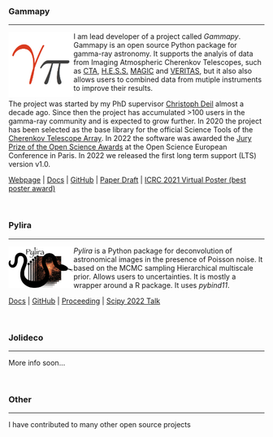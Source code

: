 ### Gammapy
_________________________

<img src="static/images/gammapy-logo.png" alt="drawing" style="float:left;width:128px;height:128px;"/>

I am lead developer of a project called *Gammapy*. Gammapy is an open source Python package for gamma-ray astronomy. It supports the analyis of data from Imaging Atmospheric Cherenkov Telescopes, such as [CTA](https://www.cta-observatory.org), [H.E.S.S.](https://www.mpi-hd.mpg.de/hfm/HESS/)
[MAGIC](https://magic.mpp.mpg.de/) and [VERITAS](https://veritas.sao.arizona.edu/), but it also 
also allows users to combined data from mutiple instruments to improve their results.

The project was started by my PhD supervisor [Christoph Deil](https://christophdeil.com) almost a decade ago. Since then the project has accumulated >100 users in the gamma-ray community and is expected to grow further. In 2020 the project has been selected as the base library for the official Science Tools of the [Cherenkov Telescope Array](https://www.cta-observatory.org). In 2022 the software was awarded the [Jury Prize of the Open Science Awards](https://www.ouvrirlascience.fr/open-science-free-software-award-ceremony/) at the Open Science European Conference in Paris. In 2022 we released the first long term support (LTS) version v1.0.


[Webpage](https://gammapy.org) | [Docs](https://docs.gammapy.org) | [GitHub](https://github.com/gammapy/gammapy) | [Paper Draft](https://github.com/gammapy/gammapy-v1.0-paper/raw/main-pdf/ms.pdf) | [ICRC 2021 Virtual Poster (best poster award)](https://video.desy.de/video/Gammapy-a-Python-Package-for-Gamma-Ray-Astronomy/70ff153f6d30ac6b8ab86f90ce1fba2a)


</br>


### Pylira
_________________________
<img src="static/images/pylira-logo.png" alt="drawing" style="float:left;width:128px;"/>

*Pylira* is a Python package for deconvolution of astronomical images in the presence of Poisson noise.
It based on the 
MCMC sampling Hierarchical multiscale prior. Allows users to uncertainties.
It is mostly a wrapper around a R package. It uses *pybind11*. 

[Docs](https://pylira.readthedocs.io/en/latest/) | [GitHub](https://github.com/astrostat/pylira) | [Proceeding](https://conference.scipy.org/proceedings/scipy2022/pdfs/donath.pdf) | 
[Scipy 2022 Talk](https://youtu.be/FYleK2-fjKE)


</br>


### Jolideco
_________________________

More info soon...


</br>


### Other
_________________________
I have contributed to many other open source projects


